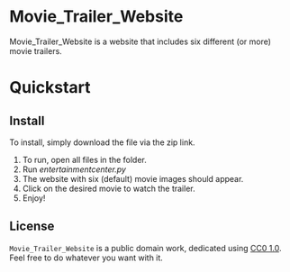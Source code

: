 # Movie_Trailer_Website

Movie_Trailer_Website is a website that includes six different (or more) movie trailers.

# Quickstart
## Install
To install, simply download the file via the zip link.

1. To run, open all files in the folder.
2. Run *entertainmentcenter.py*
3. The website with six (default) movie images should appear.
4. Click on the desired movie to watch the trailer.
5. Enjoy!

## License
`Movie_Trailer_Website` is a public domain work, dedicated using
[CC0 1.0](https://creativecommons.org/publicdomain/zero/1.0/). Feel free to do
whatever you want with it.
